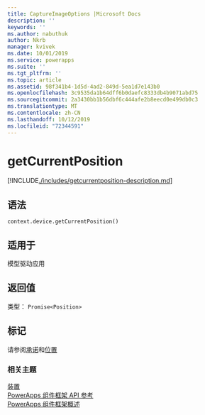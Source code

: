 ```yaml
---
title: CaptureImageOptions |Microsoft Docs
description: ''
keywords: ''
ms.author: nabuthuk
author: Nkrb
manager: kvivek
ms.date: 10/01/2019
ms.service: powerapps
ms.suite: ''
ms.tgt_pltfrm: ''
ms.topic: article
ms.assetid: 98f341b4-1d5d-4ad2-849d-5ea1d7e143b0
ms.openlocfilehash: 3c9535da1b64dff6b0daefc8333db4b9071abd75
ms.sourcegitcommit: 2a3430bb1b56dbf6c444afe2b8eecd0e499db0c3
ms.translationtype: MT
ms.contentlocale: zh-CN
ms.lasthandoff: 10/12/2019
ms.locfileid: "72344591"
---
```

# <a name="getcurrentposition"></a>getCurrentPosition

[!INCLUDE[./includes/getcurrentposition-description.md](./includes/getcurrentposition-description.md)]

## <a name="syntax"></a>语法

`context.device.getCurrentPosition()`

## <a name="available-for"></a>适用于 

模型驱动应用

## <a name="return-value"></a>返回值

类型： `Promise<Position>`

## <a name="remarks"></a>标记

请参阅[承诺](https://developer.mozilla.org/docs/Web/JavaScript/reference/Global_Objects/Promise)和[位置](https://developer.mozilla.org/en-US/docs/Web/API/Position)

### <a name="related-topics"></a>相关主题

[装置](../device.md)<br/>
[PowerApps 组件框架 API 参考](../../reference/index.md)<br/>
[PowerApps 组件框架概述](../../overview.md)